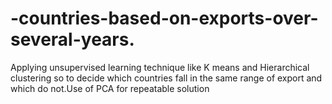 # -countries-based-on-exports-over-several-years.
Applying   unsupervised   learning   technique   like   K   means   and   Hierarchical clustering  so  to  decide  which  countries  fall  in  the  same  range  of  export  and which do not.Use of PCA for repeatable solution
